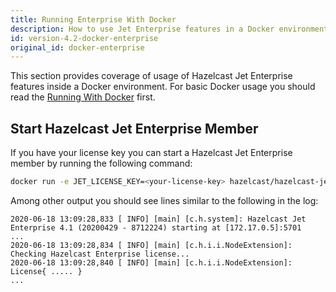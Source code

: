 ```yaml
---
title: Running Enterprise With Docker
description: How to use Jet Enterprise features in a Docker environment
id: version-4.2-docker-enterprise
original_id: docker-enterprise
---
```


This section provides coverage of usage of Hazelcast Jet Enterprise
features inside a Docker environment. For basic Docker usage you should
read the [Running With Docker](../operations/docker.md) first.

## Start Hazelcast Jet Enterprise Member

If you have your license key you can start a Hazelcast Jet Enterprise
member by running the following command:

```bash
docker run -e JET_LICENSE_KEY=<your-license-key> hazelcast/hazelcast-jet-enterprise
```

Among other output you should see lines similar to the following in the
log:

```text
2020-06-18 13:09:28,833 [ INFO] [main] [c.h.system]: Hazelcast Jet Enterprise 4.1 (20200429 - 8712224) starting at [172.17.0.5]:5701
...
2020-06-18 13:09:28,834 [ INFO] [main] [c.h.i.i.NodeExtension]: Checking Hazelcast Enterprise license...
2020-06-18 13:09:28,840 [ INFO] [main] [c.h.i.i.NodeExtension]: License{ ..... }
...
```
